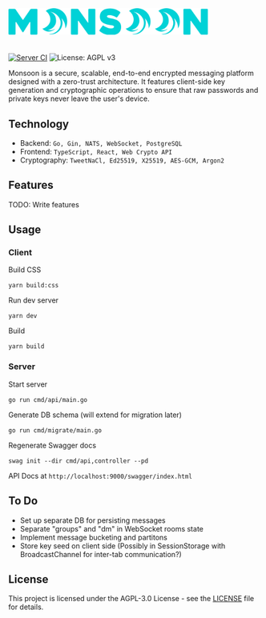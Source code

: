 <img src="./client/src/static/img/monsoon_logo.png"  width="400" style="margin-bottom: 20px">

[![Server CI](https://github.com/ahnaf-zamil/ws_rt_app/actions/workflows/server-ci.yml/badge.svg)](https://github.com/ahnaf-zamil/ws_rt_app/actions/workflows/server-ci.yml)
![License: AGPL v3](https://img.shields.io/badge/License-AGPL%20v3-blue.svg)

Monsoon is a secure, scalable, end-to-end encrypted messaging platform designed with a zero-trust architecture. It features client-side key generation and cryptographic operations to ensure that raw passwords and private keys never leave the user's device.

## Technology

- Backend: `Go, Gin, NATS, WebSocket, PostgreSQL`
- Frontend: `TypeScript, React, Web Crypto API`
- Cryptography: `TweetNaCl, Ed25519, X25519, AES-GCM, Argon2`

## Features

TODO: Write features

## Usage

### Client

Build CSS

```
yarn build:css
```

Run dev server

```
yarn dev
```

Build

```
yarn build
```

### Server

Start server

```
go run cmd/api/main.go
```

Generate DB schema (will extend for migration later)

```
go run cmd/migrate/main.go
```

Regenerate Swagger docs

```
swag init --dir cmd/api,controller --pd
```

API Docs at `http://localhost:9000/swagger/index.html`

## To Do

- Set up separate DB for persisting messages
- Separate "groups" and "dm" in WebSocket rooms state
- Implement message bucketing and partitons
- Store key seed on client side (Possibly in SessionStorage with BroadcastChannel for inter-tab communication?)

## License

This project is licensed under the AGPL-3.0 License - see the [LICENSE](./LICENSE) file for details.
